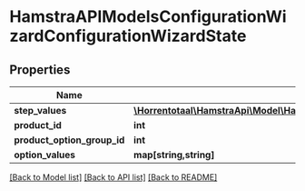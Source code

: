 # HamstraAPIModelsConfigurationWizardConfigurationWizardState

## Properties
Name | Type | Description | Notes
------------ | ------------- | ------------- | -------------
**step_values** | [**\Horrentotaal\HamstraApi\Model\HamstraAPIModelsConfigurationWizardConfigurationWizardStepValue[]**](HamstraAPIModelsConfigurationWizardConfigurationWizardStepValue.md) |  | [optional] 
**product_id** | **int** |  | [optional] 
**product_option_group_id** | **int** |  | [optional] 
**option_values** | **map[string,string]** |  | [optional] 

[[Back to Model list]](../README.md#documentation-for-models) [[Back to API list]](../README.md#documentation-for-api-endpoints) [[Back to README]](../README.md)


